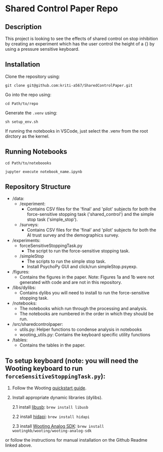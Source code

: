 # Shared Control Paper Repo

## Description
This project is looking to see the effects of shared control on stop inhibition by creating an experiment 
which has the user control the height of a {} by using a pressure sensitive keyboard.

## Installation
Clone the repository using:

```
git clone git@github.com:kriti-a567/SharedControlPaper.git
```
Go into the repo using:

```
cd Path/to/repo
```
Generate the `.venv` using:
```
sh setup_env.sh
```
If running the notebooks in VSCode, just select the .venv from the root dirctory as the kernel.

## Running Notebooks

```
cd Path/to/noteboooks
```
```
jupyter execute notebook_name.ipynb
```

## Repository Structure

- /data:  
    - /experiment:  
      * Contains CSV files for the 'final' and 'pilot' subjects for both the force-sensitive stopping task ('shared_control') and the simple stop task ('simple_stop').  
    - /surveys:  
      * Contains CSV files for the 'final' and 'pilot' subjects for both the AI trust survey and the demographics survey.  
- /experiments:  
    - forceSensitiveStoppingTask.py  
        * The script to run the force-sensitive stopping task.   
    - /simpleStop  
        * The scripts to run the simple stop task.  
        * Install PsychoPy GUI and click/run simpleStop.psyexp.  
- /figures:  
    - Contains the figures in the paper. Note: Figures 1a and 1b were not generated with code and are not in this repository.  
- /libs/dylibs:  
    - Contains dylibs you will need to install to run the force-sensitive stopping task.  
- /notebooks:  
    - The notebooks which run through the processing and analysis.  
    - The notebooks are numbered in the order in which they should be run.  
- /src/sharedcontrolpaper:    
    - utils.py: Helper functions to condense analysis in notebooks  
    - wooting_utils.py: Contains the keyboard specific utility functions  
- /tables:  
    - Contains the tables in the paper.

## To setup keyboard (note: you will need the Wooting keyboard to run `forceSensitiveStoppingTask.py`):
1. Follow the Wooting [quickstart guide](https://wooting.io/quickstart).
2. Install appropriate dynamic libraries (dylibs). 

    2.1 install [libusb](https://libusb.info/):
            `brew install libusb` 

    2.2 install [hidapi](https://formulae.brew.sh/formula/hidapi):
            `brew install hidapi` 
    
    2.3 install [Wooting Analog SDK](https://github.com/WootingKb/wooting-analog-sdk):
            `brew install wootingkb/wooting/wooting-analog-sdk`

or follow the instructions for manual installation on the Github Readme linked above.

